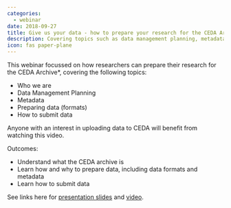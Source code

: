 ```yaml
---
categories:
  - webinar
date: 2018-09-27
title: Give us your data - how to prepare your research for the CEDA Archive webinar
description: Covering topics such as data management planning, metadata and submitting data.
icon: fas paper-plane
---
```

<p>This&nbsp;webinar focussed on how researchers can prepare their research for the CEDA Archive*, covering the following topics:</p>
<ul>
<li><span><span>Who we are </span></span></li>
<li><span><span>Data Management Planning </span></span></li>
<li><span><span>Metadata </span></span></li>
<li><span><span>Preparing data (formats) </span></span></li>
<li><span><span>How to submit data</span></span></li>
</ul>
<p>Anyone with an interest in uploading data to CEDA will benefit from watching this video.</p>
<p><span><span>Outcomes: </span></span></p>
<ul>
<li><span><span>Understand what the CEDA archive is </span></span></li>
<li><span><span>Learn how and why to prepare data, including data formats and metadata </span></span></li>
<li><span><span>Learn how to submit data</span></span></li>
</ul>
<p>See links here for&nbsp;<a href="https://drive.google.com/file/d/1s7cFMgfxJj9zO1C5AutuEbFWQkYVbW4s/view?usp=sharing" title="Slides for webinar 2">presentation slides</a><span><span>&nbsp;</span>and<span>&nbsp;</span></span><a href="https://www.youtube.com/watch?v=vd_nt4Cslno&amp;list=PLhF74YhqhjqkXNWSgr4m6WSCjKZ2HEhHq" title="Video for webinar 2">video</a>.&nbsp;</p>